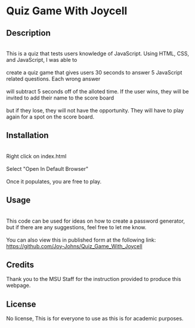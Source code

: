 # Quiz Game With Joycell

## Description

<br>This is a quiz that tests users knowledge of JavaScript. Using HTML, CSS, and JavaScript, I was able to </br>
<br>create a quiz game that gives users 30 seconds to answer 5 JavaScript related questions. Each wrong answer </br>
<br>will subtract 5 seconds off of the alloted time. If the user wins, they will be invited to add their name to the score board</br>
<br>but if they lose, they will not have the opportunity. They will have to play again for a spot on the score board.</br>

## Installation

<br>Right click on index.html</br>
<br>Select "Open In Default Browser"</br>
<br>Once it populates, you are free to play.</br>

## Usage

<br>This code can be used for ideas on how to create a password generator, but if there are any suggestions, feel free to let me know.</br>
<br>You can also view this in published form at the following link: https://github.com/Joy-Johns/Quiz_Game_With_Joycell</br>


## Credits

Thank you to the MSU Staff for the instruction provided to produce this webpage.

## License

No license, This is for everyone to use as this is for academic purposes.
